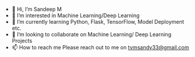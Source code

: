 - 👋 Hi, I’m Sandeep M 
- 👀 I’m interested in Machine Learning/Deep Learning
- 🌱 I’m currently learning Python, Flask, TensorFlow, Model Deployment etc.
- 💞️ I’m looking to collaborate on Machine Learning/ Deep Learning Projects
- 📫 How to reach me Please reach out to me on tvmsandy33@gmail.com

<!---
tvmsandy33/tvmsandy33 is a ✨ special ✨ repository because its `README.md` (this file) appears on your GitHub profile.
You can click the Preview link to take a look at your changes.
--->
